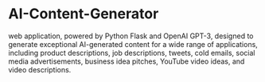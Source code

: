 # AI-Content-Generator
web application, powered by Python Flask and OpenAI GPT-3, designed to generate exceptional AI-generated content for a wide range of applications, including product descriptions, job descriptions, tweets, cold emails, social media advertisements, business idea pitches, YouTube video ideas, and video descriptions.
